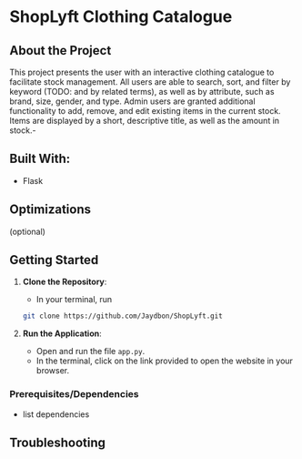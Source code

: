# ShopLyft Clothing Catalogue
## About the Project
This project presents the user with an interactive clothing catalogue to facilitate stock management. All users are able to search, sort, and filter by keyword (TODO: and by related terms), as well as by attribute, such as brand, size, gender, and type. Admin users are granted additional functionality to add, remove, and edit existing items in the current stock. Items are displayed by a short, descriptive title, as well as the amount in stock.- 

## Built With:
- Flask

## Optimizations
(optional)

## Getting Started
1. **Clone the Repository**:
    - In your terminal, run 
    ```bash
    git clone https://github.com/Jaydbon/ShopLyft.git
    ```

2. **Run the Application**:
    - Open and run the file `app.py`.
    - In the terminal, click on the link provided to open the website in your browser.
    
### Prerequisites/Dependencies
- list dependencies

## Troubleshooting